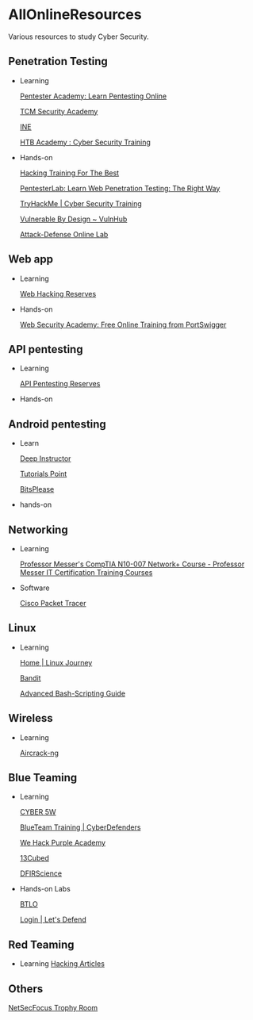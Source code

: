 # AllOnlineResources
Various resources to study Cyber Security.

## Penetration Testing

- Learning
    
    [Pentester Academy: Learn Pentesting Online](https://www.pentesteracademy.com/)
    
    [TCM Security Academy](https://academy.tcm-sec.com/)
    
    [INE](https://my.ine.com/)
    
    [HTB Academy : Cyber Security Training](https://academy.hackthebox.com/)
    
- Hands-on
    
    [Hacking Training For The Best](https://www.hackthebox.com/)
    
    [PentesterLab: Learn Web Penetration Testing: The Right Way](https://www.pentesterlab.com/)
    
    [TryHackMe | Cyber Security Training](https://tryhackme.com/)
    
    [Vulnerable By Design ~ VulnHub](https://www.vulnhub.com/)
    
    [Attack-Defense Online Lab](https://attackdefense.com/)
    

## Web app

- Learning
    
    [Web Hacking Reserves](https://www.notion.so/Web-Hacking-Reserves-101ca0b9f58642cca37d97fc05b83ea0) 
    
- Hands-on
    
    [Web Security Academy: Free Online Training from PortSwigger](https://portswigger.net/web-security)
    

## API pentesting

- Learning
    
    [API Pentesting Reserves](https://www.notion.so/API-Pentesting-Reserves-475c5c6d79c74b94b6b4834db2c5168b) 
    
    [](https://pathshala.spinthehack.in/)
    
- Hands-on
    
    

## Android pentesting

- Learn

    [Deep Instructor](https://www.youtube.com/playlist?list=PLX58RQdozQg-QSiWA0BhJTVV3hkPk-Z55)
    
    [Tutorials Point](https://www.youtube.com/playlist?list=PLWPirh4EWFpESLreb04c4eZoCvJQJrC6H)
    
    [BitsPlease](https://www.youtube.com/playlist?list=PLgnrksnL_Rn09gGTTLgi-FL7HxPOoDk3R)

- hands-on

## Networking

- Learning
    
    [Professor Messer's CompTIA N10-007 Network+ Course - Professor Messer IT Certification Training Courses](https://www.professormesser.com/network-plus/n10-007/n10-007-training-course/)
    
- Software
    
    [Cisco Packet Tracer](https://www.netacad.com/courses/packet-tracer)
    

## Linux

- Learning
    
    [Home | Linux Journey](https://linuxjourney.com/)
    
    [Bandit](https://overthewire.org/wargames/bandit/)
    
    [Advanced Bash-Scripting Guide](https://tldp.org/LDP/abs/html/index.html)
    

## Wireless

- Learning
    
    [Aircrack-ng](https://www.aircrack-ng.org/doku.php?id=cracking_wpa)
    

## Blue Teaming

- Learning
    
    [CYBER 5W](https://academy.cyber5w.com/collections?category=windows-forensics)
    
    [BlueTeam Training | CyberDefenders](https://bluedemy.cyberdefenders.org/)
    
    [We Hack Purple Academy](https://academy.wehackpurple.com/collections?category=free-courses)
    
    [13Cubed](https://www.youtube.com/c/13cubed/playlists)
    
    [DFIRScience](https://dfir.science/)
    
- Hands-on Labs
    
    [BTLO](https://blueteamlabs.online/home)
    
    [Login | Let's Defend](https://app.letsdefend.io/homepage/)
    

## Red Teaming

- Learning
    [Hacking Articles](https://www.hackingarticles.in/red-teaming/)

## Others

[NetSecFocus Trophy Room](https://docs.google.com/spreadsheets/d/1dwSMIAPIam0PuRBkCiDI88pU3yzrqqHkDtBngUHNCw8/edit#gid=0)
